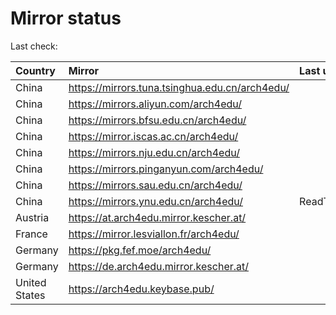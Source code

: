 <script src="./time.js"></script>
# Mirror status
Last check: <script type="text/javascript">localize(1669137743.6174371);</script>

|Country|Mirror|Last update|
|:------|:-----|:----------|
|China|https://mirrors.tuna.tsinghua.edu.cn/arch4edu/|<script type="text/javascript">localize(1669099284);</script>|
|China|https://mirrors.aliyun.com/arch4edu/|<script type="text/javascript">localize(1669016449);</script>|
|China|https://mirrors.bfsu.edu.cn/arch4edu/|<script type="text/javascript">localize(1669099284);</script>|
|China|https://mirror.iscas.ac.cn/arch4edu/|<script type="text/javascript">localize(1669099284);</script>|
|China|https://mirrors.nju.edu.cn/arch4edu/|<script type="text/javascript">localize(1669099284);</script>|
|China|https://mirrors.pinganyun.com/arch4edu/|<script type="text/javascript">localize(1669055856);</script>|
|China|https://mirrors.sau.edu.cn/arch4edu/|<script type="text/javascript">localize(1650446957);</script>|
|China|https://mirrors.ynu.edu.cn/arch4edu/|ReadTimeout|
|Austria|https://at.arch4edu.mirror.kescher.at/|<script type="text/javascript">localize(1669099284);</script>|
|France|https://mirror.lesviallon.fr/arch4edu/|<script type="text/javascript">localize(1669099284);</script>|
|Germany|https://pkg.fef.moe/arch4edu/|<script type="text/javascript">localize(1669099284);</script>|
|Germany|https://de.arch4edu.mirror.kescher.at/|<script type="text/javascript">localize(1669099284);</script>|
|United States|https://arch4edu.keybase.pub/|<script type="text/javascript">localize(1669099284);</script>|

<script src="./tablefilter/tablefilter.js"></script>
<script src="./table.js"></script>